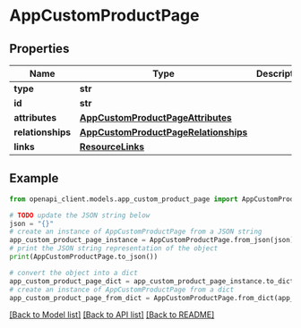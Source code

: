 # AppCustomProductPage


## Properties

Name | Type | Description | Notes
------------ | ------------- | ------------- | -------------
**type** | **str** |  | 
**id** | **str** |  | 
**attributes** | [**AppCustomProductPageAttributes**](AppCustomProductPageAttributes.md) |  | [optional] 
**relationships** | [**AppCustomProductPageRelationships**](AppCustomProductPageRelationships.md) |  | [optional] 
**links** | [**ResourceLinks**](ResourceLinks.md) |  | [optional] 

## Example

```python
from openapi_client.models.app_custom_product_page import AppCustomProductPage

# TODO update the JSON string below
json = "{}"
# create an instance of AppCustomProductPage from a JSON string
app_custom_product_page_instance = AppCustomProductPage.from_json(json)
# print the JSON string representation of the object
print(AppCustomProductPage.to_json())

# convert the object into a dict
app_custom_product_page_dict = app_custom_product_page_instance.to_dict()
# create an instance of AppCustomProductPage from a dict
app_custom_product_page_from_dict = AppCustomProductPage.from_dict(app_custom_product_page_dict)
```
[[Back to Model list]](../README.md#documentation-for-models) [[Back to API list]](../README.md#documentation-for-api-endpoints) [[Back to README]](../README.md)


